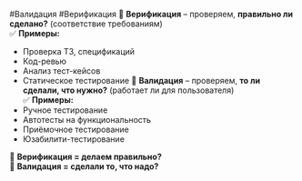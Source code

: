 #Валидация #Верификация
🔹 **Верификация** – проверяем, **правильно ли сделано?** (соответствие требованиям)  
✅ **Примеры:**
- Проверка ТЗ, спецификаций
- Код-ревью
- Анализ тест-кейсов
- Статическое тестирование
🔹 **Валидация** – проверяем, **то ли сделали, что нужно?** (работает ли для пользователя)  
✅ **Примеры:**
- Ручное тестирование
- Автотесты на функциональность
- Приёмочное тестирование
- Юзабилити-тестирование

📝 **Верификация = делаем правильно?**  
📝 **Валидация = сделали то, что надо?**